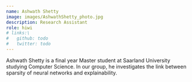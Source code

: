 ```yaml
---
name: Ashwath Shetty
image: images/AshwathShetty_photo.jpg
description: Research Assistant
role: hiwi
# links:\
#   github: todo
#   twitter: todo
---
```


Ashwath Shetty is a final year Master student at Saarland University studying Computer Science. In our group, he investigates the link between sparsity of neural networks and explainability.
